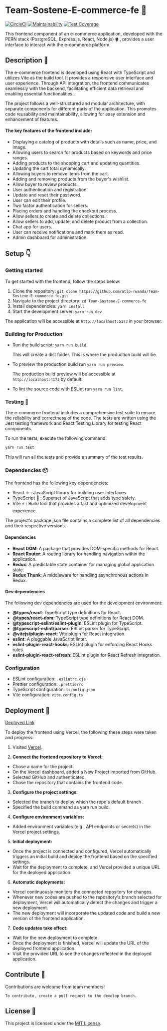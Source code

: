 
# Team-Sostene-E-commerce-fe :shopping_cart:
[![CircleCI](https://dl.circleci.com/status-badge/img/gh/atlp-rwanda/Team-Sostene-E-commerce-fe/tree/main.svg?style=svg)](https://dl.circleci.com/status-badge/redirect/gh/atlp-rwanda/Team-Sostene-E-commerce-fe/tree/main) [![Maintainability](https://api.codeclimate.com/v1/badges/f0a52dd547c57cd95108/maintainability)](https://codeclimate.com/github/atlp-rwanda/Team-Sostene-E-commerce-fe/maintainability) [![Test Coverage](https://api.codeclimate.com/v1/badges/f0a52dd547c57cd95108/test_coverage)](https://codeclimate.com/github/atlp-rwanda/Team-Sostene-E-commerce-fe/test_coverage)  

This frontend component of an e-commerce application, developed with the PERN stack (PostgreSQL, Express.js, React, Node.js) :four_leaf_clover: , provides a user interface to interact with the e-commerce platform.

## Description :memo:

The e-commerce frontend is developed using React with TypeScript and utilizes Vite as the build tool. It provides a responsive user interface and user experience. Through API integration, the frontend communicates seamlessly with the backend, facilitating efficient data retrieval and enabling essential functionalities.

The project follows a well-structured and modular architecture, with separate components for different parts of the application. This promotes code reusability and maintainability, allowing for easy extension and enhancement of features.

#### The key features of the frontend include:

- Displaying a catalog of products with details such as name, price, and image.
- Allowing users to search for products based on keywords and price ranges.
- Adding products to the shopping cart and updating quantities.
- Updating the cart total dynamically.
- Allowing buyers to remove items from the cart.
- Adding and removing products from the buyer's wishlist.
- Allow buyer to review products.
- User authentication and registration.
- Update and reset their password.
- User can edit their profile.
- Two factor authentication for sellers.
- Placing orders and handling the checkout process.
- Allow sellers to create and delete collections.
- Allow sellers to add, update, and delete product from a collection.
- Chat app for users.
- User can receive notifications and mark them as read.
- Admin dashboard for administration.

## Setup :point_down:

### Getting started 

To get started with the frontend, follow the steps below:

1. Clone the repository: `git clone https://github.com/atlp-rwanda/Team-Sostene-E-commerce-fe.git`
2. Navigate to the project directory: `cd Team-Sostene-E-commerce-fe`
3. Install dependencies: `yarn install`
5. Start the development server: `yarn run dev`

The application will be accessible at `http://localhost:5173` in your browser.

### Building for Production

- Run the build script: `yarn run build`

   This will create a dist folder. This is where the production build will be. 

- To preview the production build run `yarn run preview`.

    The production build preview will be accessible at `http://localhost:4173` by default.

- To lint the source code with ESLint run `yarn run lint`.

### Testing :test_tube:

The e-commerce frontend includes a comprehensive test suite to ensure the reliability and correctness of the code. The tests are written using the Jest testing framework and React Testing Library for testing React components.

To run the tests, execute the following command:

```bash
yarn run test
```

This will run all the tests and provide a summary of the test results.


### Dependencies :package:

The frontend has the following key dependencies:

- React :atom_symbol: : JavaScript library for building user interfaces.
- TypeScript :sauropod: : Superset of JavaScript that adds type safety.
- Vite :zap: : Build tool that provides a fast and optimized development experience.

The project's package.json file contains a complete list of all dependencies and their respective versions.

#### Dependencies

- **React DOM**: A package that provides DOM-specific methods for React.
- **React Router**: A routing library for handling navigation within the application.
- **Redux**: A predictable state container for managing global application state.
- **Redux Thunk**: A middleware for handling asynchronous actions in Redux.

#### Dev dependencies

The following dev dependencies are used for the development environment:

- **@types/react**: TypeScript type definitions for React.
- **@types/react-dom**: TypeScript type definitions for React DOM.
- **@typescript-eslint/eslint-plugin**: ESLint plugin for TypeScript.
- **@typescript-eslint/parser**: ESLint parser for TypeScript.
- **@vitejs/plugin-react**: Vite plugin for React integration.
- **eslint**: A pluggable JavaScript linter.
- **eslint-plugin-react-hooks**: ESLint plugin for enforcing React Hooks rules.
- **eslint-plugin-react-refresh**: ESLint plugin for React Refresh integration.

### Configuration

- ESLint configuration: `.eslintrc.cjs`
- Prettier configuration: `.prettierrc`
- TypeScript configuration: `tsconfig.json`
- Vite configuration: `vite.config.ts`

## Deployment :ship:

[Deployed Link](https://team-sostene-e-commerce-fe.vercel.app/)

To deploy the frontend using Vercel, the following these steps were taken and progress:

1. Visited [Vercel](https://vercel.com/).

2. **Connect the frontend repository to Vercel:**
- Chose a name for the project.
- On the Vercel dashboard, added a New Project imported from GitHub.
- Selected GitHub and authenticated.
- Chose the repository that contains the frontend code.

3. **Configure the project settings:**

- Selected the branch to deploy which the repo's default branch .
- Specified the build command as yarn run build.

4. **Configure environment variables:**

- Added environment variables (e.g., API endpoints or secrets) in the Vercel project settings. 

5. **Initial deployment:**

- Once the project is connected and configured, Vercel automatically triggers an initial build and deploy the frontend based on the specified settings.
- Wait for the deployment to complete, and Vercel provided a unique URL for the deployed application.

6. **Automatic deployments:**

- Vercel continuously monitors the connected repository for changes.
- Whenever new codes are pushed to the repository's branch selected for deployment, Vercel will automatically detect the changes and trigger a new deployment.
- The new deployment will incorporate the updated code and build a new version of the frontend application.

7. **Code updates take effect:**

- Wait for the new deployment to complete.
- Once the deployment is finished, Vercel will update the URL of the deployed frontend application.
- Visit the provided URL to see the changes reflected in the deployed application.

## Contribute :art:

Contributions are welcome from team members! 

    To contribute, create a pull request to the develop branch.


## License :card_index:

This project is licensed under the [MIT License](https://opensource.org/license/mit/).
